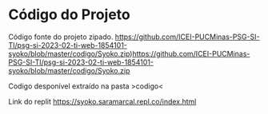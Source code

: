 # Código do Projeto

Código fonte do projeto zipado. https://github.com/ICEI-PUCMinas-PSG-SI-TI/psg-si-2023-02-ti-web-1854101-syoko/blob/master/codigo/Syoko.zip)https://github.com/ICEI-PUCMinas-PSG-SI-TI/psg-si-2023-02-ti-web-1854101-syoko/blob/master/codigo/Syoko.zip

Codigo desponível extraído na pasta >codigo<

Link do replit https://syoko.saramarcal.repl.co/index.html
